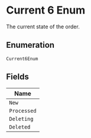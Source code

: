 
# Current 6 Enum

The current state of the order.

## Enumeration

`Current6Enum`

## Fields

| Name |
|  --- |
| `New` |
| `Processed` |
| `Deleting` |
| `Deleted` |

